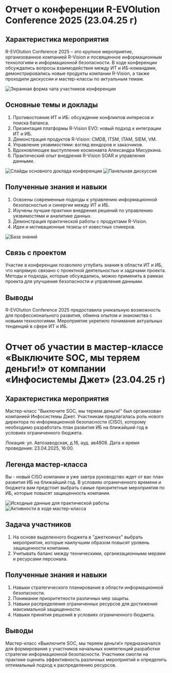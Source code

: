 
# Отчет о конференции R-EVOlution Conference 2025 (23.04.25 г)

## Характеристика мероприятия
R-EVOlution Conference 2025 – это крупное мероприятие, организованное компанией R-Vision и посвященное информационным технологиям и информационной безопасности. 
В ходе конференции обсуждались вопросы взаимодействия между ИТ и ИБ-командами, демонстрировались новые продукты компании R-Vision, а также проходили дискуссии и мастер-классы по актуальным темам.

![Экранная форма чата участников конференции](./reports/MaksinaND_images/1screenform.jpg)

## Основные темы и доклады
1. Противостояние ИТ и ИБ: обсуждение конфликтов интересов и поиска баланса.
2. Презентация платформы R-Vision EVO: новый подход к интеграции ИТ и ИБ.
3. Демонстрация продуктов R-Vision: CMDB, ITSM, ITAM, SIEM, VM.
4. Управление уязвимостями: взгляд вендоров и заказчиков.
5. Вдохновляющее выступление космонавта Александра Мисуркина.
6. Практический опыт внедрения R-Vision SOAR и управления данными.

![Слайды основного доклада конференции](./reports/MaksinaND_images/2slides.jpg)
![Панельная дискуссия](./reports/MaksinaND_images/3paneldiscussion.jpg)

## Полученные знания и навыки
1. Освоены современные подходы к управлению информационной безопасностью и синергии между ИТ и ИБ.
2. Изучены лучшие практики внедрения решений по управлению уязвимостями и аналитике данных.
3. Демонстрация практической работы с продуктами R-Vision.
4. Идеи и мотивационные тезисы от известных спикеров.

![База знаний](./reports/MaksinaND_images/4base.jpg)

## Связь с проектом
Участие в конференции позволило углубить знания в области ИТ и ИБ, что напрямую связано с проектной деятельностью и задачами проекта. 
Методы и подходы, которые обсуждались, можно применить в рамках проекта для улучшения безопасности и управления данными.

## Выводы
R-EVOlution Conference 2025 предоставила уникальную возможность для профессионального развития, обмена опытом и знакомства с новыми технологиями. 
Мероприятие укрепило понимание актуальных тенденций в сфере ИТ и ИБ.

# Отчет об участии в мастер-классе «Выключите SOC, мы теряем деньги!» от компании «Инфосистемы Джет» (23.04.25 г)

## Характеристика мероприятия
Мастер-класс "Выключите SOC, мы теряем деньги!" был организован компанией Инфосистемы Джет. 
Участникам предлагалась роль нового директора по информационной безопасности (CISO), которому необходимо разработать план развития ИБ на ближайший год в условиях ограниченного бюджета.

Локация: ул. Автозаводская, д.16, ауд. ав4808.
Дата и время проведения: 23.04.2025, 16:00.

## Легенда мастер-класса
Вы - новый CISO компании и уже завтра руководство ждет от вас план развития ИБ на ближайший год. 
В условиях ограниченного времени и бюджета вам предстоит выбрать самые приоритетные мероприятия по ИБ, которые повысят защищенность компании.

![Исходные данные для практической работы](./reports/MaksinaND_images/5base.jpg)
![Активности в ходе мастер-класса](./reports/MaksinaND_images/6activities.jpg)

## Задача участников
1. На основе выделенного бюджета в "джеткоинах" выбрать мероприятия, которые наилучшим образом повысят уровень защищенности компании.
2. Учитывать баланс между техническими, организационными мерами и ресурсами персонала.

## Полученные знания и навыки
1. Навыки стратегического планирования в области информационной безопасности.
2. Понимание приоритетности различных мер защиты.
3. Навыки распределения ограниченных ресурсов для достижения максимальной защищенности.
4. Навыки принятия решений в условиях ограниченного бюджета.

## Выводы
Мастер-класс «Выключите SOC, мы теряем деньги!» предназначался для формирования у участников начальных компетенций разработки стратегии информационной безопасности. 
Участники смогли на практике оценить эффективность различных мероприятий и определить оптимальный подход к распределению ресурсов.

